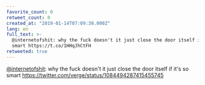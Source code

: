 ```yaml
---
favorite_count: 0
retweet_count: 0
created_at: "2019-01-14T07:09:30.000Z"
lang: en
full_text: >-
  @internetofshit: why the fuck doesn't it just close the door itself if it's so
  smart https://t.co/1HHqJhCtFH
retweeted: true
---
```


[@internetofshit](https://twitter.com/internetofshit): why the fuck doesn't it
just close the door itself if it's so smart
<https://twitter.com/verge/status/1084494287415455745>
